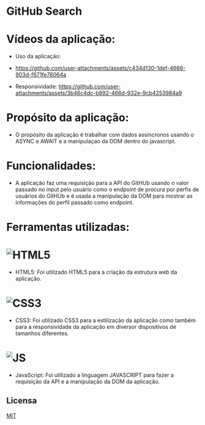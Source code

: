 # GitHub Search

# Vídeos da aplicação:

- Uso da aplicação:
- https://github.com/user-attachments/assets/c434d130-1def-4666-903d-f671fe78064a

- Responsividade:
https://github.com/user-attachments/assets/3b46c4dc-b892-466d-932e-9cb4253984a9

# Propósito da aplicação:
- O propósito da aplicação é trabalhar com dados assincronos usando o ASYNC e AWAIT e a manipulaçao da DOM dentro do javascript.

# Funcionalidades:
- A aplicação faz uma requisição para a API do GitHUb usando o valor passado no input pelo usuário como o endpoint de procura por perfis de usuários do GitHUb e é usada a manipulação da DOM para mostrar as informações do perfil passado como endpoint.

# Ferramentas utilizadas:

# ![HTML5](https://img.shields.io/badge/HTML5-E34F26?style=for-the-badge&logo=html5&logoColor=white)
- HTML5: Foi utilizado HTML5 para a criação da estrutura web da aplicação.

# ![CSS3](https://img.shields.io/badge/CSS3-1572B6?style=for-the-badge&logo=css3&logoColor=white)
- CSS3: Foi utilizado CSS3 para a estilização da aplicação como também para a responsividade da aplicação em diversor dispositivos de tamanhos diferentes.

# ![JS](https://img.shields.io/badge/JavaScript-323330?style=for-the-badge&logo=javascript&logoColor=F7DF1E)
- JavaScript: Foi utilizado a linguagem JAVASCRIPT para fazer a requisição da API e a manipulação da DOM da aplicação.

## Licensa

[MIT](https://choosealicense.com/licenses/mit/)
